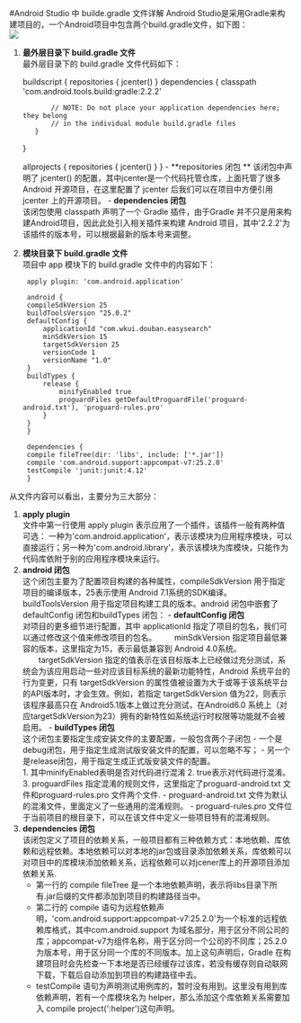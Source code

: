 #Android Studio 中 builde.gradle 文件详解
Android Studio是采用Gradle来构建项目的，一个Android项目中包含两个build.gradle文件，如下图：  
![](https://i.imgur.com/YHpvlUX.png)

  1. **最外层目录下 build.gradle 文件**  
  最外层目录下的 build.gradle 文件代码如下：

		buildscript {
		    repositories {
		        jcenter()
		    }
		    dependencies {
		        classpath 'com.android.tools.build:gradle:2.2.2'
		
		        // NOTE: Do not place your application dependencies here; they belong
		        // in the individual module build.gradle files
		    }
		}
		
		allprojects {
		    repositories {
		        jcenter()
		    }
		}
    - **repositories 闭包 ** 
该闭包中声明了 jcenter() 的配置，其中jcenter是一个代码托管仓库，上面托管了很多 Android 开源项目，在这里配置了 jcenter 后我们可以在项目中方便引用 jcenter 上的开源项目。
    - **dependencies 闭包**  
该闭包使用 classpath 声明了一个 Gradle 插件，由于Gradle 并不只是用来构建Android项目，因此此处引入相关插件来构建 Android 项目，其中'2.2.2'为该插件的版本号，可以根据最新的版本号来调整。 
2. **模块目录下 build.gradle 文件**  
项目中 app 模块下的 build.gradle 文件中的内容如下：

		apply plugin: 'com.android.application'
		
		android {
		compileSdkVersion 25
		buildToolsVersion "25.0.2"
		defaultConfig {
		    applicationId "com.wkui.douban.easysearch"
		    minSdkVersion 15
		    targetSdkVersion 25
		    versionCode 1
		    versionName "1.0"
		}
		buildTypes {
		    release {
		        minifyEnabled true
		        proguardFiles getDefaultProguardFile('proguard-android.txt'), 'proguard-rules.pro'
		    }
		}
		}
		
		dependencies {
		compile fileTree(dir: 'libs', include: ['*.jar'])
		compile 'com.android.support:appcompat-v7:25.2.0'
		testCompile 'junit:junit:4.12'
		}
从文件内容可以看出，主要分为三大部分：
   1. **apply plugin**  
文件中第一行使用 apply plugin 表示应用了一个插件，该插件一般有两种值可选：
一种为'com.android.application'，表示该模块为应用程序模块，可以直接运行；另一种为'com.android.library'，表示该模块为库模块，只能作为代码库依附于别的应用程序模块来运行。
   2. **android 闭包**  
这个闭包主要为了配置项目构建的各种属性，compileSdkVersion 用于指定项目的编译版本，25表示使用 Android 7.1系统的SDK编译。buildToolsVersion 用于指定项目构建工具的版本。android 闭包中嵌套了 defaultConfig 闭包和buildTypes 闭包：
     - **defaultConfig 闭包**  
对项目的更多细节进行配置，其中 applicationId 指定了项目的包名，我们可以通过修改这个值来修改项目的包名。
　　minSdkVersion 指定项目最低兼容的版本，这里指定为15，表示最低兼容到 Android 4.0系统。
　　targetSdkVersion 指定的值表示在该目标版本上已经做过充分测试，系统会为该应用启动一些对应该目标系统的最新功能特性，Android 系统平台的行为变更，只有 targetSdkVersion 的属性值被设置为大于或等于该系统平台的API版本时，才会生效。例如，若指定 targetSdkVersion 值为22，则表示该程序最高只在 Android5.1版本上做过充分测试，在Android6.0 系统上（对应targetSdkVersion为23）拥有的新特性如系统运行时权限等功能就不会被启用。
     - **buildTypes 闭包**  
这个闭包主要指定生成安装文件的主要配置，一般包含两个子闭包
          - 一个是debug闭包，用于指定生成测试版安装文件的配置，可以忽略不写；
          - 另一个是release闭包，用于指定生成正式版安装文件的配置。   
              1. 其中minifyEnabled表明是否对代码进行混淆
              2. true表示对代码进行混淆。
              3. proguardFiles 指定混淆的规则文件，这里指定了proguard-android.txt 文件和proguard-rules.pro 文件两个文件.
                   - proguard-android.txt 文件为默认的混淆文件，里面定义了一些通用的混淆规则。
                   - proguard-rules.pro 文件位于当前项目的根目录下，可以在该文件中定义一些项目特有的混淆规则。
  3. **dependencies 闭包**  
该闭包定义了项目的依赖关系，一般项目都有三种依赖方式：本地依赖、库依赖和远程依赖。本地依赖可以对本地的jar包或目录添加依赖关系，库依赖可以对项目中的库模块添加依赖关系，远程依赖可以对jcener库上的开源项目添加依赖关系. 
      - 第一行的 compile fileTree 是一个本地依赖声明，表示将libs目录下所有.jar后缀的文件都添加到项目的构建路径当中。 
      - 第二行的 compile 语句为远程依赖声明，'com.android.support:appcompat-v7:25.2.0'为一个标准的远程依赖库格式，其中com.android.support 为域名部分，用于区分不同公司的库；appcompat-v7为组件名称，用于区分同一个公司的不同库；25.2.0为版本号，用于区分同一个库的不同版本。加上这句声明后，Gradle 在构建项目时会先检查一下本地是否已经缓存过该库，若没有缓存则自动联网下载，下载后自动添加到项目的构建路径中去。
      - testCompile 语句为声明测试用例库的，暂时没有用到。这里没有用到库依赖声明，若有一个库模块名为 helper，那么添加这个库依赖关系需要加入 compile project(':helper')这句声明。